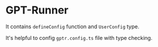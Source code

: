 # GPT-Runner

It contains `defineConfig` function and `UserConfig` type.

It's helpful to config `gptr.config.ts` file with type checking.
